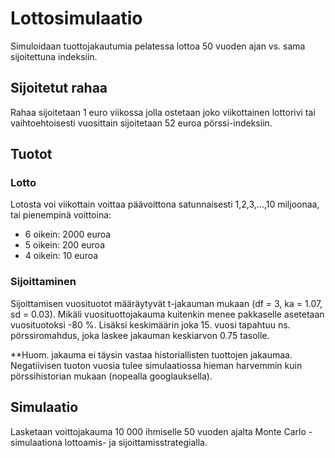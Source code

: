 # Lottosimulaatio
Simuloidaan tuottojakautumia pelatessa lottoa 50 vuoden ajan vs. sama sijoitettuna indeksiin.

## Sijoitetut rahaa

Rahaa sijoitetaan 1 euro viikossa jolla ostetaan joko viikottainen lottorivi tai vaihtoehtoisesti vuosittain sijoitetaan 52 euroa pörssi-indeksiin.

## Tuotot

### Lotto

Lotosta voi viikottain voittaa päävoittona satunnaisesti 1,2,3,...,10 miljoonaa, tai pienempinä voittoina:

* 6 oikein: 2000 euroa
* 5 oikein: 200 euroa
* 4 oikein: 10 euroa

### Sijoittaminen

Sijoittamisen vuosituotot määräytyvät t-jakauman mukaan (df = 3, ka = 1.07, sd = 0.03).
Mikäli vuosituottojakauma kuitenkin menee pakkaselle asetetaan vuosituotoksi -80 %.
Lisäksi keskimäärin joka 15. vuosi tapahtuu ns. pörssiromahdus, joka laskee jakauman keskiarvon 0.75 tasolle.

**Huom. jakauma ei täysin vastaa historiallisten tuottojen jakaumaa. Negatiivisen tuoton vuosia tulee simulaatiossa hieman harvemmin kuin pörssihistorian mukaan (nopealla googlauksella).

## Simulaatio

Lasketaan voittojakauma 10 000 ihmiselle 50 vuoden ajalta Monte Carlo -simulaationa lottoamis- ja sijoittamisstrategialla.
